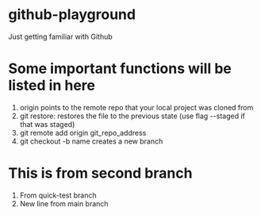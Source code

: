 # github-playground
Just getting familiar with Github

# Some important functions will be listed in here
1. origin points to the remote repo that your local project was cloned from
2. git restore: restores the file to the previous state (use flag --staged if that was staged)
3. git remote add origin git_repo_address
4. git checkout -b name creates a new branch

# This is from second branch
1. From quick-test branch
1. New line from main branch
